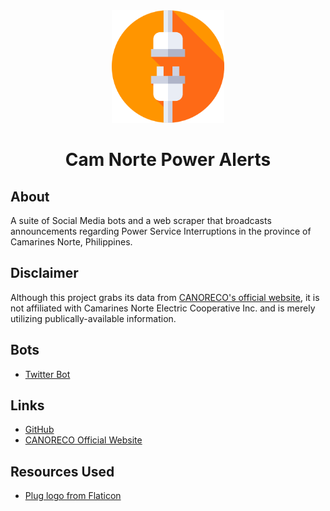 <div align="center">
  <img src="media/plug.png" style="max-width: 180px">
  <h1>Cam Norte Power Alerts</h1>
</div>

## About

A suite of Social Media bots and a web scraper that broadcasts announcements regarding Power Service Interruptions in the province of Camarines Norte, Philippines.

## Disclaimer

Although this project grabs its data from [CANORECO's official website](https://canoreco.com.ph), it is not affiliated with Camarines Norte Electric Cooperative Inc. and is merely utilizing publically-available information.

## Bots

- [Twitter Bot](https://twitter.com/cn_poweralerts)

## Links

- [GitHub](https://github.com/Cyphred/camnorte-power-alerts)
- [CANORECO Official Website](https://canoreco.com.ph/)

## Resources Used

- [Plug logo from Flaticon](https://www.flaticon.com/free-icon/plug_2726028)
